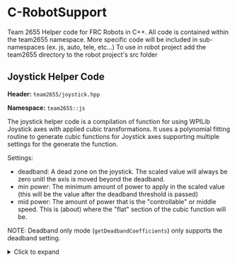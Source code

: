 # C-RobotSupport
Team 2655 Helper code for FRC Robots in C++.
All code is contained within the team2655 namespace.
More specific code will be included in sub-namespaces (ex. js, auto, tele, etc...)
To use in robot project add the team2655 directory to the robot project's src folder


## Joystick Helper Code
**Header:** `team2655/joystick.hpp`

**Namespace:** `team2655::js`

The joystick helper code is a compilation of function for using WPILib Joystick axes with applied cubic transformations. It uses a polynomial fitting routine to generate cubic functions for Joystick axes supporting multiple settings for the generate the function.

Settings:
- deadband: A dead zone on the joystick. The scaled value will always be zero unitl the axis is moved beyond the deadband.
- min power: The minimum amount of power to apply in the scaled value (this will be the value after the deadband threshold is passed)
- mid power: The amount of power that is the "controllable" or middle speed. This is (about) where the "flat" section of the cubic function will be.

NOTE: Deadband only mode (`getDeadbandCoefficients`) only supports the deadband setting.

<details><summary>Click to expand</summary>
<p>

![Cubic Demo](https://github.com/FRC-Team2655/RobotSupport/raw/master/cubic-demo.png)

Example Code:

```c++
#include <team2655/joystick.hpp>
using namespace 2655;
```

```c++
// Define the settings
double deadband = 0.1, minPower = 0.2, midPower = 0.6;

// Get the coefficients
js::coefficients coefficients = js::getCubicCoefficients(deadband, minPower, midPower);
js::coefficients deadbandonly = js::getDeadbandCoefficients(deadband);
	
// Different ways of getting the value
double cubicValue = js::getScaledValue(coefficients, axisValue);
double deadbandOnlyWithCubicCoefficients = js::getScaledValue(coefficients, axisValue, true);
double deadbandOnlyValue = js::getScaledValue(deadbandonly, axisValue);
```

</p>
</details>
